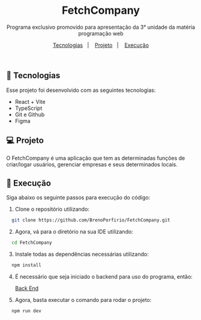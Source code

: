 <h1 align="center"> FetchCompany </h1>

<p align="center">
Programa exclusivo promovido para apresentação da 3° unidade da matéria programação web
</p>

<p align="center">
  <a href="#-tecnologias">Tecnologias</a>&nbsp;&nbsp;&nbsp;|&nbsp;&nbsp;&nbsp;
  <a href="#-projeto">Projeto</a>&nbsp;&nbsp;&nbsp;|&nbsp;&nbsp;&nbsp;
  <a href="#memo-execução">Execução</a>
</p>

<br>
<p align="center">
  
</p>

## 🚀 Tecnologias

Esse projeto foi desenvolvido com as seguintes tecnologias:

- React + Vite
- TypeScript
- Git e Github
- Figma

## 💻 Projeto

O FetchCompany é uma aplicação que tem as determinadas funções de criar/logar usuários, gerenciar empresas e seus determinados locais. 

## :memo: Execução

Siga abaixo os seguinte passos para execução do código:

1. Clone o repositório utilizando:

```bash
  git clone https://github.com/BrenoPorfirio/FetchCompany.git
```

2. Agora, vá para o diretório na sua IDE utilizando:

```bash
  cd FetchCompany
```

3. Instale todas as dependências necessárias utilizando:

```bash
  npm install 
```

4. É necessário que seja iniciado o backend para uso do programa, então:

    [Back End](https://github.com/BrenoPorfirio/FetchCompanyBACK)

5. Agora, basta executar o comando para rodar o projeto:

```bash
  npm run dev
```
